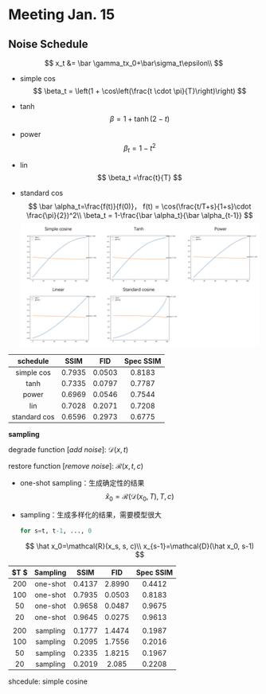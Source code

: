 # Meeting Jan. 15





## Noise Schedule 

$$
x_t &= \bar \gamma_tx_0+\bar\sigma_t\epsilon\\
$$

- simple cos
  $$
  \beta_t = \left(1 + \cos\left(\frac{t \cdot \pi}{T}\right)\right)
  $$

- tanh
  $$
  \beta=1+\tanh(2-t)
  $$

- power
  $$
  \beta_t=1-t^2
  $$

- lin
  $$
  \beta_t =\frac{t}{T}
  $$

- standard cos
  $$
  \bar \alpha_t=\frac{f(t)}{f(0)}， f(t) = \cos(\frac{t/T+s}{1+s}\cdot \frac{\pi}{2})^2\\
  \beta_t = 1-\frac{\bar \alpha_t}{\bar \alpha_{t-1}}
  $$
  ![image-20250115143957796](../assets/images/image-20250115143957796.png)

|   schedule   |  SSIM  |  FID   | Spec SSIM |
| :----------: | :----: | :----: | :-------: |
|  simple cos  | 0.7935 | 0.0503 |  0.8183   |
|     tanh     | 0.7335 | 0.0797 |  0.7787   |
|    power     | 0.6969 | 0.0546 |  0.7544   |
|     lin      | 0.7028 | 0.2071 |  0.7208   |
| standard cos | 0.6596 | 0.2973 |  0.6775   |



**sampling**

degrade function [*add noise*]: $\mathcal{D}(x,t)$

restore function [*remove noise*]: $\mathcal{R}(x, t, c)$

- one-shot sampling：生成确定性的结果
  $$
  \hat x_0 = \mathcal{R}(\mathcal{D}(x_0, T), T, c)
  $$

- sampling：生成多样化的结果，需要模型很大

  ```python
  for s=t, t-1, ..., 0
  ```

  $$
  \hat x_0=\mathcal{R}(x_s, s, c)\\
  x_{s-1}=\mathcal{D}(\hat x_0, s-1)
  $$

| $T $ | Sampling |  SSIM  |  FID   | Spec SSIM |
| :--: | :------: | :----: | :----: | :-------: |
| 200  | one-shot | 0.4137 | 2.8990 |  0.4412   |
| 100  | one-shot | 0.7935 | 0.0503 |  0.8183   |
|  50  | one-shot | 0.9658 | 0.0487 |  0.9675   |
|  20  | one-shot | 0.9645 | 0.0275 |  0.9613   |
|      |          |        |        |           |
| 200  | sampling | 0.1777 | 1.4474 |  0.1987   |
| 100  | sampling | 0.2095 | 1.7556 |  0.2016   |
|  50  | sampling | 0.2335 | 1.8215 |  0.1967   |
|  20  | sampling | 0.2019 | 2.085  |  0.2208   |

shcedule: simple cosine
